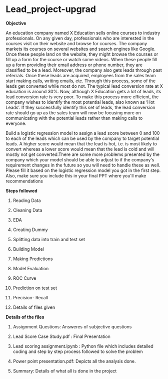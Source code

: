 # Lead_project-upgrad
**Objective**

An education company named X Education sells online courses to industry professionals. On any given day, professionals who are interested in the courses visit on their website and browse for courses. The company markets its courses on several websites and search engines like Google. Once these people land on the website, they might browse the courses or fill up a form for the course or watch some videos. When these people fill up a form providing their email address or phone number, they are classified to be a lead. Moreover, the company also gets leads through past referrals. Once these leads are acquired, employees from the sales team start making calls, writing emails, etc. Through this process, some of the leads get converted while most do not. The typical lead conversion rate at X education is around 30%. Now, although X Education gets a lot of leads, its lead conversion rate is very poor. To make this process more efficient, the company wishes to identify the most potential leads, also known as ‘Hot Leads’. If they successfully identify this set of leads, the lead conversion rate should go up as the sales team will now be focusing more on communicating with the potential leads rather than making calls to everyone.

Build a logistic regression model to assign a lead score between 0 and 100 to each of the leads which can be used by the company to target potential leads. A higher score would mean that the lead is hot, i.e. is most likely to convert whereas a lower score would mean that the lead is cold and will mostly not get converted.There are some more problems presented by the company which your model should be able to adjust to if the company's requirement changes in the future so you will need to handle these as well. Please fill it based on the logistic regression model you got in the first step. Also, make sure you include this in your final PPT where you'll make recommendations

**Steps followed**

1. Reading Data

2. Cleaning Data

3. EDA

4. Creating Dummy

5. Splitting data into train and test set

6. Building Model

7. Making Predictions

8. Model Evaluation

9. ROC Curve

10. Prediction on test set

11. Precision- Recall

12. Details of files given

**Details of the files**

1. Assignment Questions: Answeres of subjective questions

2. Lead Score Case Study.pdf : Final Presentation

3. Lead scoring assignment.ipynb : Python file which includes detailed coding and step by step process followed to solve the problem 

4. Power point presentation.pdf: Depicts all the analysis done. 

5. Summary: Details of what all is done in the project
